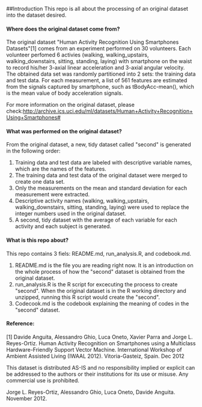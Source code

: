 ##Introduction
This repo is all about the processing of an original dataset into the dataset desired.

#### Where does the original dataset come from?
The original dataset "Human Activity Recognition Using Smartphones Datasets"[1] comes from an experiment performed on 30 volunteers. Each volunteer perfomed 6 activies (walking, walking_upstairs, walking_downstairs, sitting, standing, laying) with smartphone on the waist to record his/her 3-axial linear acceleration and 3-axial angular velocity. The obtained data set was randomly partitioned into 2 sets: the training data and test data.
For each measurement, a list of 561 features are estimated from the signals captured by smartphone, such as tBodyAcc-mean(), which is the mean value of body acceleration signals.

For more information on the original dataset, please check:http://archive.ics.uci.edu/ml/datasets/Human+Activity+Recognition+Using+Smartphones#

#### What was performed on the original dataset?
From the original dataset, a new, tidy dataset called "second" is generated in the following order:
1. Training data and test data are labeled with descriptive variable names, which are the names of the features.
2. The training data and test data of the original dataset were merged to create one data set.
3. Only the measurements on the mean and standard deviation for each measurement were extracted.
4. Descriptive activity names (walking, walking_upstairs, walking_downstairs, sitting, standing, laying) were used to replace the integer numbers used in the original dataset.
5. A second, tidy dataset with the average of each variable for each activity and each subject is generated.  

#### What is this repo about?
This repo contains 3 fiels: README.md, run_analysis.R, and codebook.md. 
1. README.md is the file you are reading right now. It is an introduction on the whole process of how the "second" dataset is obtained from the original dataset.  
2. run_analysis.R is the R script for excecuting the process to create "second". When the original dataset is in the R working directory and unzipped, running this R script would create the "second".
3. Codecook.md is the codebook explaining the meaning of codes in the "second" dataset.


#### Reference: 
[1] Davide Anguita, Alessandro Ghio, Luca Oneto, Xavier Parra and Jorge L. Reyes-Ortiz. Human Activity Recognition on Smartphones using a Multiclass Hardware-Friendly Support Vector Machine. International Workshop of Ambient Assisted Living (IWAAL 2012). Vitoria-Gasteiz, Spain. Dec 2012

This dataset is distributed AS-IS and no responsibility implied or explicit can be addressed to the authors or their institutions for its use or misuse. Any commercial use is prohibited.

Jorge L. Reyes-Ortiz, Alessandro Ghio, Luca Oneto, Davide Anguita. November 2012.